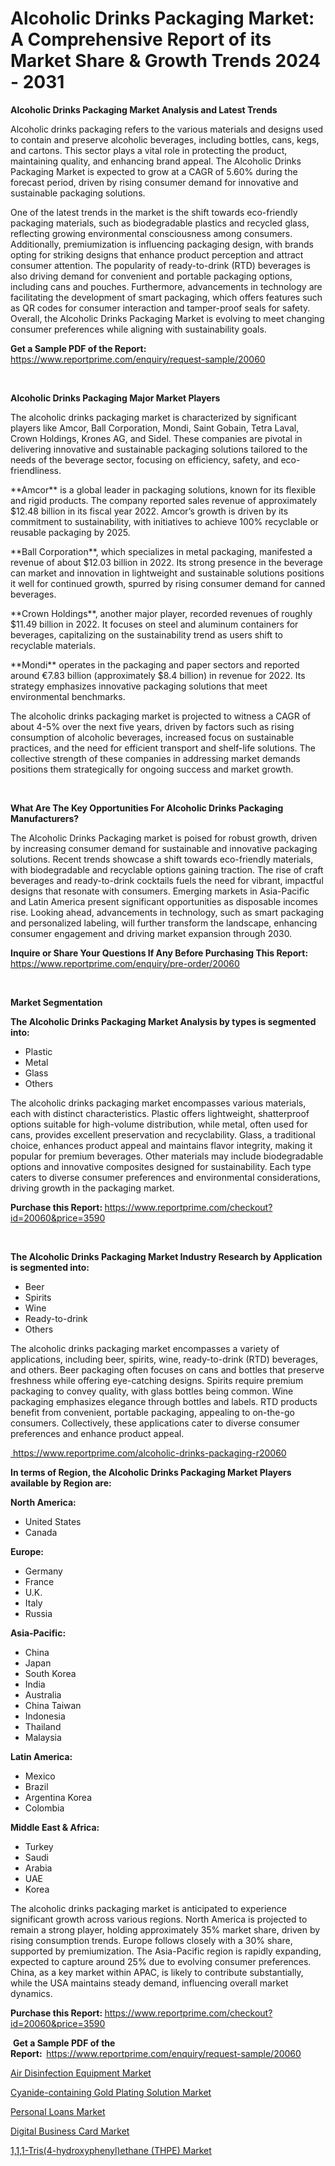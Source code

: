 <p><h1>Alcoholic Drinks Packaging Market: A Comprehensive Report of its Market Share & Growth Trends 2024 - 2031</h1></p><p><strong>Alcoholic Drinks Packaging Market Analysis and Latest Trends</strong></p>
<p><p>Alcoholic drinks packaging refers to the various materials and designs used to contain and preserve alcoholic beverages, including bottles, cans, kegs, and cartons. This sector plays a vital role in protecting the product, maintaining quality, and enhancing brand appeal. The Alcoholic Drinks Packaging Market is expected to grow at a CAGR of 5.60% during the forecast period, driven by rising consumer demand for innovative and sustainable packaging solutions.</p><p>One of the latest trends in the market is the shift towards eco-friendly packaging materials, such as biodegradable plastics and recycled glass, reflecting growing environmental consciousness among consumers. Additionally, premiumization is influencing packaging design, with brands opting for striking designs that enhance product perception and attract consumer attention. The popularity of ready-to-drink (RTD) beverages is also driving demand for convenient and portable packaging options, including cans and pouches. Furthermore, advancements in technology are facilitating the development of smart packaging, which offers features such as QR codes for consumer interaction and tamper-proof seals for safety. Overall, the Alcoholic Drinks Packaging Market is evolving to meet changing consumer preferences while aligning with sustainability goals.</p></p>
<p><strong>Get a Sample PDF of the Report:&nbsp;</strong> <a href="https://www.reportprime.com/enquiry/request-sample/20060?utm_campaign=116&utm_medium=2&utm_source=Github&utm_content=ia&utm_term=18112024&utm_id=alcoholic-drinks-packaging">https://www.reportprime.com/enquiry/request-sample/20060</a></p>
<p>&nbsp;</p>
<p><strong>Alcoholic Drinks Packaging Major Market Players</strong></p>
<p><p>The alcoholic drinks packaging market is characterized by significant players like Amcor, Ball Corporation, Mondi, Saint Gobain, Tetra Laval, Crown Holdings, Krones AG, and Sidel. These companies are pivotal in delivering innovative and sustainable packaging solutions tailored to the needs of the beverage sector, focusing on efficiency, safety, and eco-friendliness.</p><p>**Amcor** is a global leader in packaging solutions, known for its flexible and rigid products. The company reported sales revenue of approximately $12.48 billion in its fiscal year 2022. Amcor’s growth is driven by its commitment to sustainability, with initiatives to achieve 100% recyclable or reusable packaging by 2025.</p><p>**Ball Corporation**, which specializes in metal packaging, manifested a revenue of about $12.03 billion in 2022. Its strong presence in the beverage can market and innovation in lightweight and sustainable solutions positions it well for continued growth, spurred by rising consumer demand for canned beverages.</p><p>**Crown Holdings**, another major player, recorded revenues of roughly $11.49 billion in 2022. It focuses on steel and aluminum containers for beverages, capitalizing on the sustainability trend as users shift to recyclable materials.</p><p>**Mondi** operates in the packaging and paper sectors and reported around €7.83 billion (approximately $8.4 billion) in revenue for 2022. Its strategy emphasizes innovative packaging solutions that meet environmental benchmarks.</p><p>The alcoholic drinks packaging market is projected to witness a CAGR of about 4-5% over the next five years, driven by factors such as rising consumption of alcoholic beverages, increased focus on sustainable practices, and the need for efficient transport and shelf-life solutions. The collective strength of these companies in addressing market demands positions them strategically for ongoing success and market growth.</p></p>
<p>&nbsp;</p>
<p><strong>What Are The Key Opportunities For Alcoholic Drinks Packaging Manufacturers?</strong></p>
<p><p>The Alcoholic Drinks Packaging market is poised for robust growth, driven by increasing consumer demand for sustainable and innovative packaging solutions. Recent trends showcase a shift towards eco-friendly materials, with biodegradable and recyclable options gaining traction. The rise of craft beverages and ready-to-drink cocktails fuels the need for vibrant, impactful designs that resonate with consumers. Emerging markets in Asia-Pacific and Latin America present significant opportunities as disposable incomes rise. Looking ahead, advancements in technology, such as smart packaging and personalized labeling, will further transform the landscape, enhancing consumer engagement and driving market expansion through 2030.</p></p>
<p><strong>Inquire or Share Your Questions If Any Before Purchasing This Report:</strong> <a href="https://www.reportprime.com/enquiry/pre-order/20060?utm_campaign=116&utm_medium=2&utm_source=Github&utm_content=ia&utm_term=18112024&utm_id=alcoholic-drinks-packaging">https://www.reportprime.com/enquiry/pre-order/20060</a></p>
<p>&nbsp;</p>
<p><strong>Market Segmentation</strong></p>
<p><strong>The Alcoholic Drinks Packaging Market Analysis by types is segmented into:</strong></p>
<p><ul><li>Plastic</li><li>Metal</li><li>Glass</li><li>Others</li></ul></p>
<p><p>The alcoholic drinks packaging market encompasses various materials, each with distinct characteristics. Plastic offers lightweight, shatterproof options suitable for high-volume distribution, while metal, often used for cans, provides excellent preservation and recyclability. Glass, a traditional choice, enhances product appeal and maintains flavor integrity, making it popular for premium beverages. Other materials may include biodegradable options and innovative composites designed for sustainability. Each type caters to diverse consumer preferences and environmental considerations, driving growth in the packaging market.</p></p>
<p><strong>Purchase this Report:&nbsp;</strong><a href="https://www.reportprime.com/checkout?id=20060&price=3590&utm_campaign=116&utm_medium=2&utm_source=Github&utm_content=ia&utm_term=18112024&utm_id=alcoholic-drinks-packaging">https://www.reportprime.com/checkout?id=20060&price=3590</a></p>
<p>&nbsp;</p>
<p><strong>The Alcoholic Drinks Packaging Market Industry Research by Application is segmented into:</strong></p>
<p><ul><li>Beer</li><li>Spirits</li><li>Wine</li><li>Ready-to-drink</li><li>Others</li></ul></p>
<p><p>The alcoholic drinks packaging market encompasses a variety of applications, including beer, spirits, wine, ready-to-drink (RTD) beverages, and others. Beer packaging often focuses on cans and bottles that preserve freshness while offering eye-catching designs. Spirits require premium packaging to convey quality, with glass bottles being common. Wine packaging emphasizes elegance through bottles and labels. RTD products benefit from convenient, portable packaging, appealing to on-the-go consumers. Collectively, these applications cater to diverse consumer preferences and enhance product appeal.</p></p>
<p><a href="https://www.reportprime.com/alcoholic-drinks-packaging-r20060?utm_campaign=116&utm_medium=2&utm_source=Github&utm_content=ia&utm_term=18112024&utm_id=alcoholic-drinks-packaging">&nbsp;https://www.reportprime.com/alcoholic-drinks-packaging-r20060</a></p>
<p><strong>In terms of Region, the Alcoholic Drinks Packaging Market Players available by Region are:</strong></p>
<p>
    <p> <strong> North America: </strong>
        <ul>
            <li>United States</li>
            <li>Canada</li>
        </ul>
        </p> 
    <p> <strong> Europe: </strong>
        <ul>
            <li>Germany</li>
            <li>France</li>
            <li>U.K.</li>
            <li>Italy</li>
            <li>Russia</li>
        </ul>
        </p> 
    <p> <strong> Asia-Pacific: </strong>
        <ul>
            <li>China</li>
            <li>Japan</li>
            <li>South Korea</li>
            <li>India</li>
            <li>Australia</li>
            <li>China Taiwan</li>
            <li>Indonesia</li>
            <li>Thailand</li>
            <li>Malaysia</li>
        </ul>
        </p> 
    <p> <strong> Latin America: </strong>
        <ul>
            <li>Mexico</li>
            <li>Brazil</li>
            <li>Argentina Korea</li>
            <li>Colombia</li>
        </ul>
        </p> 
    <p> <strong> Middle East & Africa: </strong>
        <ul>
            <li>Turkey</li>
            <li>Saudi</li>
            <li>Arabia</li>
            <li>UAE</li>
            <li>Korea</li>
        </ul>
    </p>
    </p>
<p><p>The alcoholic drinks packaging market is anticipated to experience significant growth across various regions. North America is projected to remain a strong player, holding approximately 35% market share, driven by rising consumption trends. Europe follows closely with a 30% share, supported by premiumization. The Asia-Pacific region is rapidly expanding, expected to capture around 25% due to evolving consumer preferences. China, as a key market within APAC, is likely to contribute substantially, while the USA maintains steady demand, influencing overall market dynamics.</p></p>
<p><strong>Purchase this Report: </strong><a href="https://www.reportprime.com/checkout?id=20060&price=3590&utm_campaign=116&utm_medium=2&utm_source=Github&utm_content=ia&utm_term=18112024&utm_id=alcoholic-drinks-packaging">https://www.reportprime.com/checkout?id=20060&price=3590</a></p>
<p>&nbsp;<strong>Get a Sample PDF of the Report:&nbsp;&nbsp;</strong><a href="https://www.reportprime.com/enquiry/request-sample/20060?utm_campaign=116&utm_medium=2&utm_source=Github&utm_content=ia&utm_term=18112024&utm_id=alcoholic-drinks-packaging">https://www.reportprime.com/enquiry/request-sample/20060</a></p>
<p><strong></strong></p>
<p><p><a href="https://www.linkedin.com/pulse/global-air-disinfection-equipment-market-landscape-future-wzxhe?utm_campaign=116&utm_medium=2&utm_source=Github&utm_content=ia&utm_term=18112024&utm_id=alcoholic-drinks-packaging">Air Disinfection Equipment Market</a></p><p><a href="https://github.com/JakirUddin651/Market-Research-Report-List-1/blob/main/cyanide-containing-gold-plating-solution-market.md?utm_campaign=116&utm_medium=2&utm_source=Github&utm_content=ia&utm_term=18112024&utm_id=alcoholic-drinks-packaging">Cyanide-containing Gold Plating Solution Market</a></p><p><a href="https://issuu.com/reportprime-2/docs/personal-loans-market-size-2030.ppt_d59de386d5c1fe?utm_campaign=116&utm_medium=2&utm_source=Github&utm_content=ia&utm_term=18112024&utm_id=alcoholic-drinks-packaging">Personal Loans Market</a></p><p><a href="https://issuu.com/reportprime-2/docs/digital-business-card-market-size-2_5cf18773bce54f?utm_campaign=116&utm_medium=2&utm_source=Github&utm_content=ia&utm_term=18112024&utm_id=alcoholic-drinks-packaging">Digital Business Card Market</a></p><p><a href="https://github.com/ashepherd82/Market-Research-Report-List-6/blob/main/111-tris4-hydroxyphenylethane-thpe-market.md?utm_campaign=116&utm_medium=2&utm_source=Github&utm_content=ia&utm_term=18112024&utm_id=alcoholic-drinks-packaging">1,1,1-Tris(4-hydroxyphenyl)ethane (THPE) Market</a></p></p>